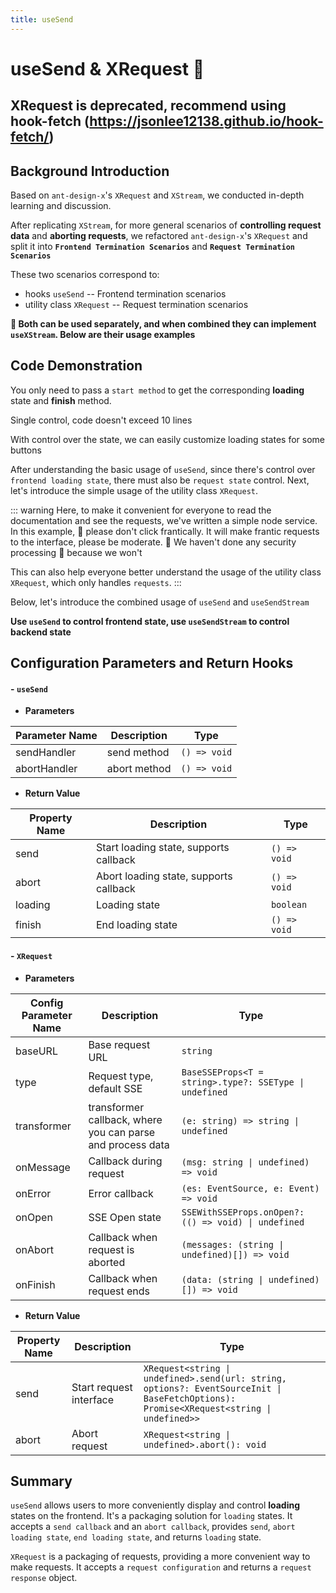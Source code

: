 ```yaml
---
title: useSend
---
```


# useSend & XRequest 🌳

## XRequest is deprecated, recommend using hook-fetch (https://jsonlee12138.github.io/hook-fetch/)

## Background Introduction

Based on `ant-design-x`'s `XRequest` and `XStream`, we conducted in-depth learning and discussion.

After replicating `XStream`, for more general scenarios of **controlling request data** and **aborting requests**, we refactored `ant-design-x`'s `XRequest` and split it into **`Frontend Termination Scenarios`** and **`Request Termination Scenarios`**

These two scenarios correspond to:

- hooks `useSend` -- Frontend termination scenarios
- utility class `XRequest` -- Request termination scenarios

**🍒 Both can be used separately, and when combined they can implement `useXStream`. Below are their usage examples**

## Code Demonstration

You only need to pass a `start method` to get the corresponding **loading** state and **finish** method.

Single control, code doesn't exceed 10 lines

<demo src="./demos/useSend-base.vue"></demo>

With control over the state, we can easily customize loading states for some buttons

<demo src="./demos/useSend-use.vue"></demo>

After understanding the basic usage of `useSend`, since there's control over `frontend loading state`, there must also be `request state` control. Next, let's introduce the simple usage of the utility class `XRequest`.

<demo src="./demos/XRequest-base.vue"></demo>

::: warning
Here, to make it convenient for everyone to read the documentation and see the requests, we've written a simple node service. In this example, 💩 please don't click frantically. It will make frantic requests to the interface, please be moderate. 💩 We haven't done any security processing 🙉 because we won't

This can also help everyone better understand the usage of the utility class `XRequest`, which only handles `requests`.
:::

<demo src="./demos/XRequest-use.vue"></demo>

Below, let's introduce the combined usage of `useSend` and `useSendStream`

**Use `useSend` to control frontend state, use `useSendStream` to control backend state**

<demo src="./demos/useSend-XRequest.vue"></demo>

## Configuration Parameters and Return Hooks

#### - `useSend`

- **Parameters**

| Parameter Name | Description  | Type         |
| -------------- | ------------ | ------------ |
| sendHandler    | send method  | `() => void` |
| abortHandler   | abort method | `() => void` |

- **Return Value**

| Property Name | Description                            | Type         |
| ------------- | -------------------------------------- | ------------ |
| send          | Start loading state, supports callback | `() => void` |
| abort         | Abort loading state, supports callback | `() => void` |
| loading       | Loading state                          | `boolean`    |
| finish        | End loading state                      | `() => void` |

#### - `XRequest`

- **Parameters**

| Config Parameter Name | Description                                                | Type                                                   |
| --------------------- | ---------------------------------------------------------- | ------------------------------------------------------ |
| baseURL               | Base request URL                                           | `string`                                               |
| type                  | Request type, default SSE                                  | `BaseSSEProps<T = string>.type?: SSEType \| undefined` |
| transformer           | transformer callback, where you can parse and process data | `(e: string) => string \| undefined`                   |
| onMessage             | Callback during request                                    | `(msg: string \| undefined) => void`                   |
| onError               | Error callback                                             | `(es: EventSource, e: Event) => void`                  |
| onOpen                | SSE Open state                                             | `SSEWithSSEProps.onOpen?: (() => void) \| undefined`   |
| onAbort               | Callback when request is aborted                           | `(messages: (string \| undefined)[]) => void`          |
| onFinish              | Callback when request ends                                 | `(data: (string \| undefined)[]) => void`              |

- **Return Value**

| Property Name | Description             | Type                                                                                                                                     |
| ------------- | ----------------------- | ---------------------------------------------------------------------------------------------------------------------------------------- |
| send          | Start request interface | `XRequest<string \| undefined>.send(url: string, options?: EventSourceInit \| BaseFetchOptions): Promise<XRequest<string \| undefined>>` |
| abort         | Abort request           | `XRequest<string \| undefined>.abort(): void`                                                                                            |

## Summary

`useSend` allows users to more conveniently display and control **loading** states on the frontend. It's a packaging solution for `loading` states.
It accepts a `send callback` and an `abort callback`, provides `send`, `abort loading state`, `end loading state`, and returns `loading` state.

`XRequest` is a packaging of requests, providing a more convenient way to make requests. It accepts a `request configuration` and returns a `request response` object.

